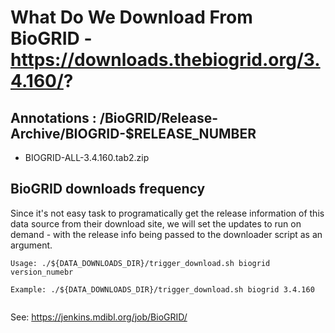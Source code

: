 
# What Do We Download From BioGRID -  https://downloads.thebiogrid.org/3.4.160/?

## Annotations : /BioGRID/Release-Archive/BIOGRID-$RELEASE_NUMBER
  * BIOGRID-ALL-3.4.160.tab2.zip
 
  
## BioGRID downloads frequency

Since it's not easy task to programatically get the release information of this data source
from their download site, 
we will set the updates to run on demand - with the release info being
passed to the downloader script as an argument.

```
Usage: ./${DATA_DOWNLOADS_DIR}/trigger_download.sh biogrid version_numebr

Example: ./${DATA_DOWNLOADS_DIR}/trigger_download.sh biogrid 3.4.160


```
See: https://jenkins.mdibl.org/job/BioGRID/

